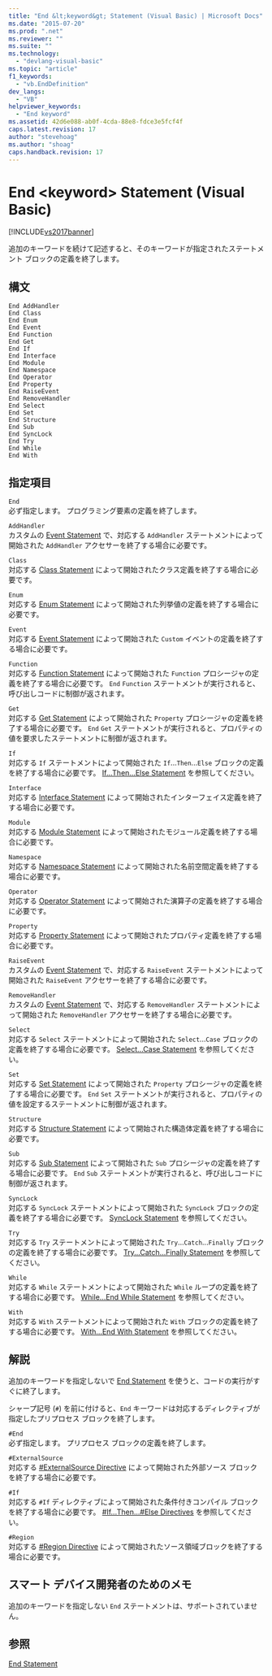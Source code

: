 ```yaml
---
title: "End &lt;keyword&gt; Statement (Visual Basic) | Microsoft Docs"
ms.date: "2015-07-20"
ms.prod: ".net"
ms.reviewer: ""
ms.suite: ""
ms.technology: 
  - "devlang-visual-basic"
ms.topic: "article"
f1_keywords: 
  - "vb.EndDefinition"
dev_langs: 
  - "VB"
helpviewer_keywords: 
  - "End keyword"
ms.assetid: 42d6e088-ab0f-4cda-88e8-fdce3e5fcf4f
caps.latest.revision: 17
author: "stevehoag"
ms.author: "shoag"
caps.handback.revision: 17
---
```

# End &lt;keyword&gt; Statement (Visual Basic)
[!INCLUDE[vs2017banner](../../../visual-basic/developing-apps/includes/vs2017banner.md)]

追加のキーワードを続けて記述すると、そのキーワードが指定されたステートメント ブロックの定義を終了します。  
  
## 構文  
  
```  
End AddHandler  
End Class   
End Enum   
End Event   
End Function   
End Get   
End If   
End Interface   
End Module   
End Namespace   
End Operator   
End Property   
End RaiseEvent  
End RemoveHandler  
End Select   
End Set   
End Structure   
End Sub   
End SyncLock   
End Try   
End While   
End With  
```  
  
## 指定項目  
 `End`  
 必ず指定します。  プログラミング要素の定義を終了します。  
  
 `AddHandler`  
 カスタムの [Event Statement](../../../visual-basic/language-reference/statements/event-statement.md) で、対応する `AddHandler` ステートメントによって開始された `AddHandler` アクセサーを終了する場合に必要です。  
  
 `Class`  
 対応する [Class Statement](../../../visual-basic/language-reference/statements/class-statement.md) によって開始されたクラス定義を終了する場合に必要です。  
  
 `Enum`  
 対応する [Enum Statement](../../../visual-basic/language-reference/statements/enum-statement.md) によって開始された列挙値の定義を終了する場合に必要です。  
  
 `Event`  
 対応する [Event Statement](../../../visual-basic/language-reference/statements/event-statement.md) によって開始された `Custom` イベントの定義を終了する場合に必要です。  
  
 `Function`  
 対応する [Function Statement](../../../visual-basic/language-reference/statements/function-statement.md) によって開始された `Function` プロシージャの定義を終了する場合に必要です。  `End` `Function` ステートメントが実行されると、呼び出しコードに制御が返されます。  
  
 `Get`  
 対応する [Get Statement](../../../visual-basic/language-reference/statements/get-statement.md) によって開始された `Property` プロシージャの定義を終了する場合に必要です。  `End` `Get` ステートメントが実行されると、プロパティの値を要求したステートメントに制御が返されます。  
  
 `If`  
 対応する `If` ステートメントによって開始された `If`...`Then`...`Else` ブロックの定義を終了する場合に必要です。  [If...Then...Else Statement](../../../visual-basic/language-reference/statements/if-then-else-statement.md) を参照してください。  
  
 `Interface`  
 対応する [Interface Statement](../../../visual-basic/language-reference/statements/interface-statement.md) によって開始されたインターフェイス定義を終了する場合に必要です。  
  
 `Module`  
 対応する [Module Statement](../../../visual-basic/language-reference/statements/module-statement.md) によって開始されたモジュール定義を終了する場合に必要です。  
  
 `Namespace`  
 対応する [Namespace Statement](../../../visual-basic/language-reference/statements/namespace-statement.md) によって開始された名前空間定義を終了する場合に必要です。  
  
 `Operator`  
 対応する [Operator Statement](../../../visual-basic/language-reference/statements/operator-statement.md) によって開始された演算子の定義を終了する場合に必要です。  
  
 `Property`  
 対応する [Property Statement](../../../visual-basic/language-reference/statements/property-statement.md) によって開始されたプロパティ定義を終了する場合に必要です。  
  
 `RaiseEvent`  
 カスタムの [Event Statement](../../../visual-basic/language-reference/statements/event-statement.md) で、対応する `RaiseEvent` ステートメントによって開始された `RaiseEvent` アクセサーを終了する場合に必要です。  
  
 `RemoveHandler`  
 カスタムの [Event Statement](../../../visual-basic/language-reference/statements/event-statement.md) で、対応する `RemoveHandler` ステートメントによって開始された `RemoveHandler` アクセサーを終了する場合に必要です。  
  
 `Select`  
 対応する `Select` ステートメントによって開始された `Select`...`Case` ブロックの定義を終了する場合に必要です。  [Select...Case Statement](../../../visual-basic/language-reference/statements/select-case-statement.md) を参照してください。  
  
 `Set`  
 対応する [Set Statement](../../../visual-basic/language-reference/statements/set-statement.md) によって開始された `Property` プロシージャの定義を終了する場合に必要です。  `End` `Set` ステートメントが実行されると、プロパティの値を設定するステートメントに制御が返されます。  
  
 `Structure`  
 対応する [Structure Statement](../../../visual-basic/language-reference/statements/structure-statement.md) によって開始された構造体定義を終了する場合に必要です。  
  
 `Sub`  
 対応する [Sub Statement](../../../visual-basic/language-reference/statements/sub-statement.md) によって開始された `Sub` プロシージャの定義を終了する場合に必要です。  `End` `Sub` ステートメントが実行されると、呼び出しコードに制御が返されます。  
  
 `SyncLock`  
 対応する `SyncLock` ステートメントによって開始された `SyncLock` ブロックの定義を終了する場合に必要です。  [SyncLock Statement](../../../visual-basic/language-reference/statements/synclock-statement.md) を参照してください。  
  
 `Try`  
 対応する `Try` ステートメントによって開始された `Try`...`Catch`...`Finally` ブロックの定義を終了する場合に必要です。  [Try...Catch...Finally Statement](../../../visual-basic/language-reference/statements/try-catch-finally-statement.md) を参照してください。  
  
 `While`  
 対応する `While` ステートメントによって開始された `While` ループの定義を終了する場合に必要です。  [While...End While Statement](../../../visual-basic/language-reference/statements/while-end-while-statement.md) を参照してください。  
  
 `With`  
 対応する `With` ステートメントによって開始された `With` ブロックの定義を終了する場合に必要です。  [With...End With Statement](../../../visual-basic/language-reference/statements/with-end-with-statement.md) を参照してください。  
  
## 解説  
 追加のキーワードを指定しないで [End Statement](../../../visual-basic/language-reference/statements/end-statement.md) を使うと、コードの実行がすぐに終了します。  
  
 シャープ記号 \(`#`\) を前に付けると、`End` キーワードは対応するディレクティブが指定したプリプロセス ブロックを終了します。  
  
 `#End`  
 必ず指定します。  プリプロセス ブロックの定義を終了します。  
  
 `#ExternalSource`  
 対応する [\#ExternalSource Directive](../../../visual-basic/language-reference/directives/externalsource-directive.md) によって開始された外部ソース ブロックを終了する場合に必要です。  
  
 `#If`  
 対応する `#If` ディレクティブによって開始された条件付きコンパイル ブロックを終了する場合に必要です。  [\#If...Then...\#Else Directives](../../../visual-basic/language-reference/directives/if-then-else-directives.md) を参照してください。  
  
 `#Region`  
 対応する [\#Region Directive](../../../visual-basic/language-reference/directives/region-directive.md) によって開始されたソース領域ブロックを終了する場合に必要です。  
  
## スマート デバイス開発者のためのメモ  
 追加のキーワードを指定しない `End` ステートメントは、サポートされていません。  
  
## 参照  
 [End Statement](../../../visual-basic/language-reference/statements/end-statement.md)